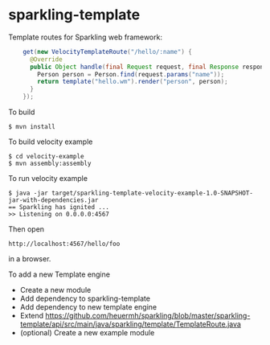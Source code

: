 sparkling-template
==============

Template routes for Sparkling web framework:

```java
    get(new VelocityTemplateRoute("/hello/:name") {
      @Override
      public Object handle(final Request request, final Response response) {
        Person person = Person.find(request.params("name"));
        return template("hello.wm").render("person", person);
      }
    });
```



To build

    $ mvn install


To build velocity example

    $ cd velocity-example
    $ mvn assembly:assembly


To run velocity example

    $ java -jar target/sparkling-template-velocity-example-1.0-SNAPSHOT-jar-with-dependencies.jar 
    == Sparkling has ignited ...
    >> Listening on 0.0.0.0:4567

Then open

    http://localhost:4567/hello/foo

in a browser.



To add a new Template engine

 - Create a new module
 - Add dependency to sparkling-template
 - Add dependency to new template engine
 - Extend https://github.com/heuermh/sparkling/blob/master/sparkling-template/api/src/main/java/sparkling/template/TemplateRoute.java
 - (optional) Create a new example module